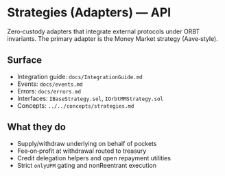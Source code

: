 # Strategies (Adapters) — API

Zero‑custody adapters that integrate external protocols under ORBT invariants. The primary adapter is the Money Market strategy (Aave‑style).

## Surface

- Integration guide: `docs/IntegrationGuide.md`
- Events: `docs/events.md`
- Errors: `docs/errors.md`
- Interfaces: `IBaseStrategy.sol`, `IOrbtMMStrategy.sol`
- Concepts: `../../concepts/strategies.md`

## What they do

- Supply/withdraw underlying on behalf of pockets
- Fee‑on‑profit at withdrawal routed to treasury
- Credit delegation helpers and open repayment utilities
- Strict `onlyUPM` gating and nonReentrant execution
